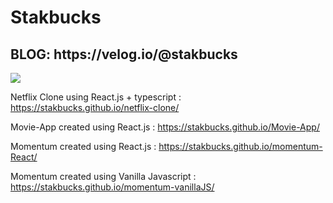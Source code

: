 <h1>Stakbucks</h1>

<h2>BLOG: https://velog.io/@stakbucks </h2>
<img src="https://img.shields.io/badge/Android-3DDC84?style=flat-square&logo=Android&logoColor=white"/>


Netflix Clone using React.js + typescript : https://stakbucks.github.io/netflix-clone/

Movie-App created using React.js : https://stakbucks.github.io/Movie-App/

Momentum created using React.js : https://stakbucks.github.io/momentum-React/

Momentum created using Vanilla Javascript : https://stakbucks.github.io/momentum-vanillaJS/
